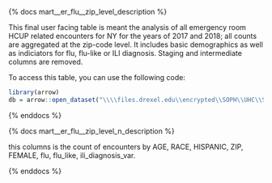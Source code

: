 {% docs mart__er_flu__zip_level_description %}

This final user facing table is meant the analysis of all emergency room HCUP related encounters for NY for the years of 2017 and 2018; all counts are aggregated at the zip-code level. It includes basic demographics as well as indiciators for flu, flu-like or ILI diagnosis. Staging and intermediate columns are removed. 

To access this table, you can use the following code:

```r
library(arrow)
db = arrow::open_dataset("\\\\files.drexel.edu\\encrypted\\SOPH\\UHC\\SchnakeMahl_HCUP\\dbt\\v0\\models\\mart__er_flu__zip_level.parquet")
```
 
 
{% enddocs %}


{% docs mart__er_flu__zip_level_n_description %}

this columns is the count of encounters by AGE, RACE, HISPANIC, ZIP, FEMALE, flu, flu_like, ili_diagnosis_var.

{% enddocs %}